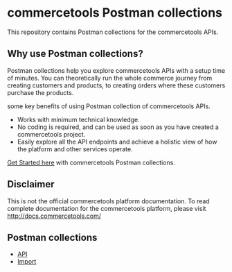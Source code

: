 # commercetools Postman collections

This repository contains Postman collections for the commercetools APIs.

## Why use Postman collections?

Postman collections help you explore commercetools APIs with a setup time of minutes. You can theoretically run the whole commerce journey from creating customers and products, to creating orders where these customers purchase the products.

some key benefits of using Postman collection of commercetools APIs.
* Works with minimum technical knowledge.
* No coding is required, and can be used as soon as you have created a commercetools project.
* Easily explore all the API endpoints and achieve a holistic view of how the platform and other services operate.

[Get Started here](GettingStarted.md) with commercetools Postman collections.

## Disclaimer

This is not the official commercetools platform documentation. To read complete documentation for the commercetools platform, please visit http://docs.commercetools.com/

## Postman collections 

* [API](api/)
* [Import](import/)
